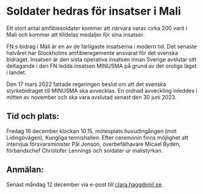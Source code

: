 # Soldater hedras för insatser i Mali

Ett stort antal amfibiesoldater kommer att närvara varav cirka 200 varit i Mali och kommer att tilldelas medaljer för sina insatser.

FN:s bidrag i Mali är en av de farligaste insatserna i modern tid. Det senaste halvåret har Stockholms amfibieregemente ansvarat för det svenska bidraget. Insatsen är den sista operativa insatsen innan Sverige avslutar sitt deltagande i den FN ledda insatsen MINUSMA på grund av det oroliga läget i landet.

Den 17 mars 2022 fattade regeringen beslut om att det svenska styrkebidraget till MINUSMA ska avvecklas. En ordnad avveckling inleddes i mitten av november och ska vara avslutad senast den 30 juni 2023.

## Tid och plats:

Fredag 16 december klockan 10.15, mötesplats huvudingången (mot Lidingövägen), Kungliga tennishallen. Efter ceremonin finns möjlighet att intervjua försvarsminister Pål Jonson, överbefälhavare Micael Bydén, förbandschef Christofer Lennings och soldater ur malistyrkan.

## Anmälan:

Senast måndag 12 december via e-post till clara.hagg@mil.se.

